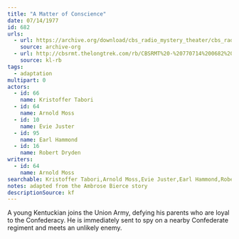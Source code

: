 ```yaml
---
title: "A Matter of Conscience"
date: 07/14/1977
id: 682
urls: 
  - url: https://archive.org/download/cbs_radio_mystery_theater/cbs_radio_mystery_theater-0651-0700.zip/cbs_radio_mystery_theater-0651-0700%2Fcbsrmt_0682_a_matter_of_conscience.mp3
    source: archive-org
  - url: http://cbsrmt.thelongtrek.com/rb/CBSRMT%20-%20770714%200682%20A%20Matter%20Of%20Conscience_WLNH-FM_rb.mp3
    source: kl-rb
tags: 
  - adaptation
multipart: 0
actors:  
  - id: 66
    name: Kristoffer Tabori  
  - id: 64
    name: Arnold Moss  
  - id: 10
    name: Evie Juster  
  - id: 95
    name: Earl Hammond  
  - id: 16
    name: Robert Dryden
writers:  
  - id: 64
    name: Arnold Moss
searchable: Kristoffer Tabori,Arnold Moss,Evie Juster,Earl Hammond,Robert Dryden Arnold Moss
notes: adapted from the Ambrose Bierce story
descriptionSource: kf
---
```

A young Kentuckian joins the Union Army, defying his parents who are loyal to the Confederacy. He is immediately sent to spy on a nearby Confederate regiment and meets an unlikely enemy.